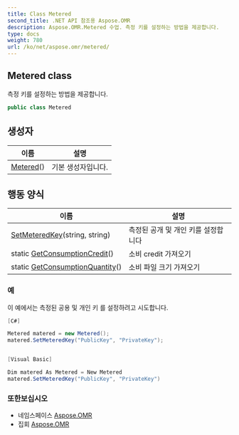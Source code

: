 ```yaml
---
title: Class Metered
second_title: .NET API 참조용 Aspose.OMR
description: Aspose.OMR.Metered 수업. 측정 키를 설정하는 방법을 제공합니다.
type: docs
weight: 780
url: /ko/net/aspose.omr/metered/
---
```

## Metered class

측정 키를 설정하는 방법을 제공합니다.

```csharp
public class Metered
```

## 생성자

| 이름 | 설명 |
| --- | --- |
| [Metered](metered/)() | 기본 생성자입니다. |

## 행동 양식

| 이름 | 설명 |
| --- | --- |
| [SetMeteredKey](../../aspose.omr/metered/setmeteredkey/)(string, string) | 측정된 공개 및 개인 키를 설정합니다 |
| static [GetConsumptionCredit](../../aspose.omr/metered/getconsumptioncredit/)() | 소비 credit 가져오기 |
| static [GetConsumptionQuantity](../../aspose.omr/metered/getconsumptionquantity/)() | 소비 파일 크기 가져오기 |

### 예

이 예에서는 측정된 공용 및 개인 키 를 설정하려고 시도합니다.

```csharp
[C#]

Metered matered = new Metered();
matered.SetMeteredKey("PublicKey", "PrivateKey");


[Visual Basic]

Dim matered As Metered = New Metered
matered.SetMeteredKey("PublicKey", "PrivateKey")
```

### 또한보십시오

* 네임스페이스 [Aspose.OMR](../../aspose.omr/)
* 집회 [Aspose.OMR](../../)


